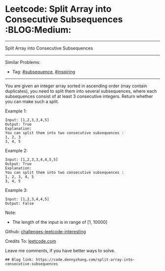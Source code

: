 # Leetcode: Split Array into Consecutive Subsequences     :BLOG:Medium:


---

Split Array into Consecutive Subsequences  

---

Similar Problems:  
-   Tag: [#subsequence](https://code.dennyzhang.com/tag/subsequence), [#inspiring](https://code.dennyzhang.com/tag/inspiring)

---

You are given an integer array sorted in ascending order (may contain duplicates), you need to split them into several subsequences, where each subsequences consist of at least 3 consecutive integers. Return whether you can make such a split.  

Example 1:  

    Input: [1,2,3,3,4,5]
    Output: True
    Explanation:
    You can split them into two consecutive subsequences : 
    1, 2, 3
    3, 4, 5

Example 2:  

    Input: [1,2,3,3,4,4,5,5]
    Output: True
    Explanation:
    You can split them into two consecutive subsequences : 
    1, 2, 3, 4, 5
    3, 4, 5

Example 3:  

    Input: [1,2,3,4,4,5]
    Output: False

Note:  
-   The length of the input is in range of [1, 10000]

Github: [challenges-leetcode-interesting](https://github.com/DennyZhang/challenges-leetcode-interesting/tree/master/split-array-into-consecutive-subsequences)  

Credits To: [leetcode.com](https://leetcode.com/problems/split-array-into-consecutive-subsequences/description/)  

Leave me comments, if you have better ways to solve.  

    ## Blog link: https://code.dennyzhang.com/split-array-into-consecutive-subsequences